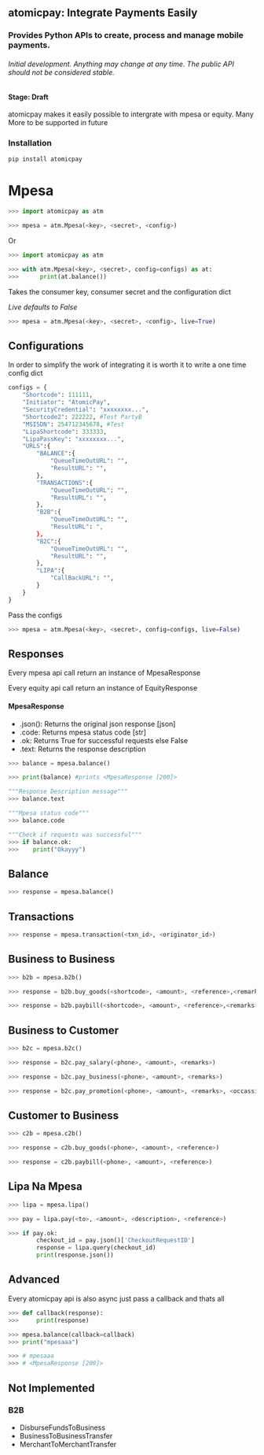 ## atomicpay: Integrate Payments Easily
### Provides Python APIs to create, process and manage mobile payments.
###### Initial development. Anything may change at any time. The public API should not be considered stable.


#### Stage: Draft

atomicpay makes it easily possible to intergrate with mpesa or equity. Many More to be supported in future


### Installation
```
pip install atomicpay
```

# Mpesa
```python
>>> import atomicpay as atm 

>>> mpesa = atm.Mpesa(<key>, <secret>, <config>)
```
Or
```python
>>> import atomicpay as atm

>>> with atm.Mpesa(<key>, <secret>, config=configs) as at:
>>>      print(at.balance())
```

Takes the consumer key, consumer secret and the configuration dict

*Live defaults to False*

```python
>>> mpesa = atm.Mpesa(<key>, <secret>, <config>, live=True)
```

## Configurations
In order to simplify the work of integrating it is worth it to write a one time config dict

```python
configs = {
    "Shortcode": 111111,
    "Initiator": "AtomicPay",
    "SecurityCredential": "xxxxxxxx...",
    "Shortcode2": 222222, #Test PartyB
    "MSISDN": 254712345678, #Test
    "LipaShortcode": 333333,
    "LipaPassKey": "xxxxxxxx...",
    "URLS":{
        "BALANCE":{
            "QueueTimeOutURL": "",
            "ResultURL": "",
        },
        "TRANSACTIONS":{
            "QueueTimeOutURL": "",
            "ResultURL": "",
        },
        "B2B":{
            "QueueTimeOutURL": "",
            "ResultURL": ",
        },
        "B2C":{
            "QueueTimeOutURL": "",
            "ResultURL": "",
        },
        "LIPA":{
            "CallBackURL": "",
        }
    }   
}
```
Pass the configs
```python
>>> mpesa = atm.Mpesa(<key>, <secret>, config=configs, live=False)
```


## Responses
Every mpesa api call return an instance of MpesaResponse

Every equity api call return an instance of EquityResponse

#### MpesaResponse
- .json(): Returns the original json response [json]
- .code: Returns mpesa status code [str]
- .ok: Returns True for successful requests else False
- .text: Returns the response description

```python
>>> balance = mpesa.balance()

>>> print(balance) #prints <MpesaResponse [200]>

"""Response Description message"""
>>> balance.text

"""Mpesa status code"""
>>> balance.code

"""Check if requests was successful"""
>>> if balance.ok:
>>>    print("Okayyy")
```

## Balance
```python
>>> response = mpesa.balance()
```
## Transactions
```python
>>> response = mpesa.transaction(<txn_id>, <originator_id>)
```

## Business to Business
```python
>>> b2b = mpesa.b2b()

>>> response = b2b.buy_goods(<shortcode>, <amount>, <reference>,<remarks>)

>>> response = b2b.paybill(<shortcode>, <amount>, <reference>,<remarks>)
```

## Business to Customer
```python
>>> b2c = mpesa.b2c()

>>> response = b2c.pay_salary(<phone>, <amount>, <remarks>)

>>> response = b2c.pay_business(<phone>, <amount>, <remarks>)

>>> response = b2c.pay_promotion(<phone>, <amount>, <remarks>, <occassion>)

```
 ## Customer to Business
```python
>>> c2b = mpesa.c2b()

>>> response = c2b.buy_goods(<phone>, <amount>, <reference>)

>>> response = c2b.paybill(<phone>, <amount>, <reference>)

```


## Lipa Na Mpesa
```python
>>> lipa = mpesa.lipa()

>>> pay = lipa.pay(<to>, <amount>, <description>, <reference>)

>>> if pay.ok:
        checkout_id = pay.json()['CheckoutRequestID']
        response = lipa.query(checkout_id)        
        print(response.json())
```
## Advanced

Every atomicpay api is also async just pass a callback and thats all
```python
>>> def callback(response):
>>>     print(response)

>>> mpesa.balance(callback=callback)
>>> print("mpesaaa")

>>> # mpesaaa
>>> # <MpesaResponse [200]>
```

## Not Implemented
### B2B
- DisburseFundsToBusiness
- BusinessToBusinessTransfer
- MerchantToMerchantTransfer
